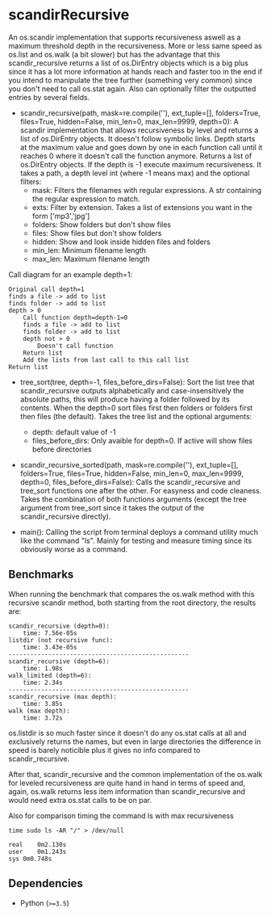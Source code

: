 # scandirRecursive
An os.scandir implementation that supports recursiveness aswell as a maximum threshold depth in the recursiveness.
More or less same speed as os.list and os.walk (a bit slower) but has the advantage that this scandir_recursive returns a list of os.DirEntry objects which is a big plus since it has a lot more information at hands reach and faster too in the end if you intend to manipulate the tree further (something very common) since you don't need to call os.stat again. Also can optionally filter the outputted entries by several fields.

- scandir_recursive(path, mask=re.compile(''), ext_tuple=\[\], folders=True, files=True, hidden=False, min_len=0, max_len=9999, depth=0): A scandir implementation that allows recursiveness by level and returns a list of os.DirEntry objects. It doesn't follow symbolic links.
Depth starts at the maximum value and goes down by one in each function call until it reaches 0 where it doesn't call the function anymore.
Returns a list of os.DirEntry objects.
If the depth is -1 execute maximum recursiveness.
It takes a path, a depth level int (where -1 means max) and the optional filters:
	- mask: Filters the filenames with regular expressions. A str containing the regular expression to match.
	- exts: Filter by extension. Takes a list of extensions you want in the form \['mp3','jpg'\]
	- folders: Show folders but don't show files
	- files: Show files but don't show folders
	- hidden: Show and look inside hidden files and folders
	- min_len: Minimum filename length
	- max_len: Maximum filename length

Call diagram for an example depth=1:
```
Original call depth=1
finds a file -> add to list
finds folder -> add to list
depth > 0
    Call function depth=depth-1=0
	finds a file -> add to list
	finds folder -> add to list
	depth not > 0
	    Doesn't call function
	Return list
    Add the lists from last call to this call list
Return list
```

- tree_sort(tree, depth=-1, files_before_dirs=False): Sort the list tree that scandir_recursive outputs alphabetically and case-insensitively the absolute paths, this will produce having a folder followed by its contents. When the depth=0 sort files first then folders or folders first then files (the default). Takes the tree list and the optional arguments:
	- depth: default value of -1
	- files_before_dirs: Only avaible for depth=0. If active will show files before directories
    
- scandir_recursive_sorted(path, mask=re.compile(''), ext_tuple=[], folders=True, files=True, hidden=False, min_len=0, max_len=9999, depth=0, files_before_dirs=False): Calls the scandir_recursive and tree_sort functions one after the other. For easyness and code cleaness. Takes the combination of both functions arguments (except the tree argument from tree_sort since it takes the output of the scandir_recursive directly).

- main(): Calling the script from terminal deploys a command utility much like the command "ls". Mainly for testing and measure timing since its obviously worse as a command.

Benchmarks
----------
When running the benchmark that compares the os.walk method with this recursive scandir method, both starting from the root directory, the results are:
```
scandir_recursive (depth=0):
	time: 7.56e-05s
listdir (not recursive func):
	time: 3.43e-05s
--------------------------------------------------
scandir_recursive (depth=6):
	time: 1.98s
walk_limited (depth=6):
	time: 2.34s
--------------------------------------------------
scandir_recursive (max depth):
	time: 3.85s
walk (max depth):
	time: 3.72s
```
os.listdir is so much faster since it doesn't do any os.stat calls at all and exclusively returns the names, but even in large directories the difference in speed is barely noticible plus it gives no info compared to scandir_recursive.

After that, scandir_recursive and the common implementation of the os.walk for leveled recursiveness are quite hand in hand in terms of speed and, again, os.walk returns less item information than scandir_recursive and would need extra os.stat calls to be on par.

Also for comparison timing the command ls with max recursiveness
```
time sudo ls -AR "/" > /dev/null
```

```
real	0m2.130s
user	0m1.243s
sys	0m0.748s
```

Dependencies
------------
* Python (`>=3.5`)
